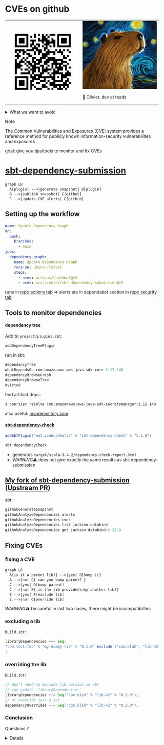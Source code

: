 # CVEs on github

<table>

<tr>

<td>

<img src="qrrepo.png" width="300"/>

</td>

<td>

<img src="capy.png" width="300"/>

<br/>

👋 Olivier, dev at teads

</td>

</tr>

</table>

<details>

<summary>
What we want to avoid
</summary>

<img src="ventilation.svg" width="500"/>

[Hydrofoil ventilation video](https://www.youtube.com/watch?v=BlCuVZK2aqE)

</details>

> [!NOTE]
> The Common Vulnerabilities and Exposures (CVE) system provides a reference method 
> for publicly known information-security vulnerabilities and exposures

goal: give you tips/tools to monitor and fix CVEs

# [sbt-dependency-submission](https://github.com/scalacenter/sbt-dependency-submission/)

```mermaid
graph LR
  A[plugin] -->|generate snapshot| B[plugin]
  B -->|publish snapshot| C[github]
  C -->|update CVE alerts| C[github]
```

## Setting up the workflow

```yaml
name: Update Dependency Graph
on:
  push:
    branches:
      - main
jobs:
  dependency-graph:
    name: Update Dependency Graph
    runs-on: ubuntu-latest
    steps:
      - uses: actions/checkout@v3
      - uses: scalacenter/sbt-dependency-submission@v2
```

runs in [repo actions tab](https://github.com/yazgoo/scala-meetup-june-2024/actions) =>
alerts are in dependabot section in [repo security tab](https://github.com/yazgoo/scala-meetup-june-2024/security)

## Tools to monitor dependencies

#### dependency tree

Add to `project/plugins.sbt`:

```scala
addDependencyTreePlugin
```

run in sbt:

```scala
dependencyTree
whatDependsOn com.amazonaws aws-java-sdk-core 1.12.148
dependencyBrowseGraph
dependencyBrowseTree
evicted
```

find artifact deps:

```bash
$ coursier resolve com.amazonaws:aws-java-sdk-secretsmanager:1.12.148
```

also useful: [mvnrepository.com](https://mvnrepository.com/artifact/com.fasterxml.jackson.core/jackson-databind)

#### [sbt-dependency-check](https://github.com/albuch/sbt-dependency-check/)

```scala
addSbtPlugin("net.vonbuchholtz" % "sbt-dependency-check" % "5.1.0")
```

```bash
sbt dependencyCheck
```

- generates `target/scala-3.4.2/dependency-check-report.html`
- *WARNING⚠* does not give exactly the same results as sbt-dependency-submission

## [My fork of sbt-dependency-submission](https://github.com/yazgoo/sbt-dependency-submission) ([Upstream PR](https://github.com/scalacenter/sbt-dependency-submission/pull/197))

sbt:

```scala
githubGenerateSnapshot
githubAnalyzeDependencies alerts
githubAnalyzeDependencies cves
githubAnalyzeDependencies list jackson-databind
githubAnalyzeDependencies get jackson-databind:2.12.3
```

## Fixing CVEs

### fixing a CVE

```mermaid 
graph LR
  A{is it a parent lib?} -->|yes| B[bump it]
  A -->|no| C{ can you bump parent? }
  C -->|yes| D[bump parent]
  C -->|no| E{ is the lib provided\nby another lib?}
  E -->|yes| F[exclude lib]
  E -->|no| G[override lib]
``` 

*WARNING⚠* be careful in last two cases, there might be incompatibilites

### excluding a lib

`build.sbt`:

```scala
libraryDependencies ++= Seq(
"com.test.foo" % "my-dummy-lib" % "0.1.0" exclude ("com.blah", "lib-42")
)
```

### overriding the lib

`build.sbt`:

```scala
// don't need to exclude lib version in sbt
// can update `libraryDependencies`
libraryDependencies ++= Seq("com.blah" % "lib-42" % "0.2.0"),
// or override just a jar
dependencyOverrides ++= Seq("com.blah" % "lib-42" % "0.2.0"),
```

### Conclusion

Questions ?

<details>

[Comment faire une procuration](https://www.maprocuration.gouv.fr/)

</details>
